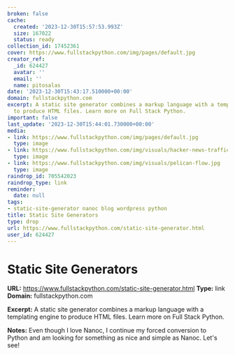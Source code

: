 ```yaml
---
broken: false
cache:
  created: '2023-12-30T15:57:53.993Z'
  size: 167022
  status: ready
collection_id: 17452361
cover: https://www.fullstackpython.com/img/pages/default.jpg
creator_ref:
  _id: 624427
  avatar: ''
  email: ''
  name: pitosalas
date: '2023-12-30T15:43:17.510000+00:00'
domain: fullstackpython.com
excerpt: A static site generator combines a markup language with a templating engine
  to produce HTML files. Learn more on Full Stack Python.
important: false
last_update: '2023-12-30T15:44:01.730000+00:00'
media:
- link: https://www.fullstackpython.com/img/pages/default.jpg
  type: image
- link: https://www.fullstackpython.com/img/visuals/hacker-news-traffic.jpg
  type: image
- link: https://www.fullstackpython.com/img/visuals/pelican-flow.jpg
  type: image
raindrop_id: 705542023
raindrop_type: link
reminder:
  date: null
tags:
- static-site-generator nanoc blog wordpress python
title: Static Site Generators
type: drop
url: https://www.fullstackpython.com/static-site-generator.html
user_id: 624427
---
```


# Static Site Generators

**URL:** https://www.fullstackpython.com/static-site-generator.html
**Type:** link
**Domain:** fullstackpython.com

**Excerpt:** A static site generator combines a markup language with a templating engine to produce HTML files. Learn more on Full Stack Python.

**Notes:**
Even though I love Nanoc, I continue my forced conversion to Python and am looking for something as nice and simple as Nanoc. Let's see!
